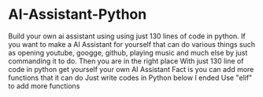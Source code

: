 # AI-Assistant-Python
Build your own ai assistant using using just 130 lines of code in python. 
If you want to make a AI Assistant for yourself that can do various things such as opening youtube, googge, github, playing music and much else by just commanding it to do.
Then you are in the right place
With just 130 line of code in python get yourself your own AI Assistant
Fact is you can add more functions that it can do
Just write codes in Python below I ended
Use "elif" to add more functions

